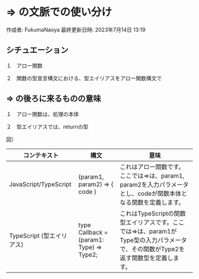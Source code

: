 # ⇒ の文脈での使い分け

作成者: FukumaNaoya
最終更新日時: 2023年7月14日 13:19

## シチュエーション

１　アロー関数

２　関数の型宣言構文における、型エイリアスをアロー関数構文で

## ⇒ の後ろに来るものの意味

１　アロー関数は、処理の本体

２　型エイリアスでは、returnの型

図）

| コンテキスト | 構文 | 意味 |
| --- | --- | --- |
| JavaScript/TypeScript | (param1, param2) => { code } | これはアロー関数です。ここでは=>は、param1, param2を入力パラメータとし、codeが関数本体となる関数を定義します。 |
| TypeScript (型エイリアス) | type Callback = (param1: Type) => Type2; | これはTypeScriptの関数型エイリアスです。ここでは=>は、param1がType型の入力パラメータで、その関数がType2を返す関数型を定義します。 |